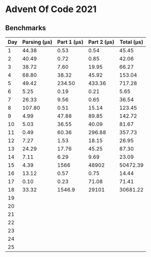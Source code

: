# Advent Of Code 2021

## Benchmarks

| Day | Parsing (μs) | Part 1 (μs) | Part 2 (μs) | Total (μs) |
|-----|--------------|-------------|-------------|------------|
| 1   | 44.38        | 0.53        | 0.54        | 45.45      |
| 2   | 40.49        | 0.72        | 0.85        | 42.06      |
| 3   | 38.72        | 7.60        | 19.95       | 66.27      |
| 4   | 68.80        | 38.32       | 45.92       | 153.04     |
| 5   | 49.42        | 234.50      | 433.36      | 717.28     |
| 6   | 5.25         | 0.19        | 0.21        | 5.65       |
| 7   | 26.33        | 9.56        | 0.65        | 36.54      |
| 8   | 107.80       | 0.51        | 15.14       | 123.45     |
| 9   | 4.99         | 47.88       | 89.85       | 142.72     |
| 10  | 5.03         | 36.55       | 40.09       | 81.67      |
| 11  | 0.49         | 60.36       | 296.88      | 357.73     |
| 12  | 7.27         | 1.53        | 18.15       | 26.95      |
| 13  | 24.29        | 17.76       | 45.25       | 87.30      |
| 14  | 7.11         | 6.29        | 9.69        | 23.09      |
| 15  | 4.39         | 1566        | 48902       | 50472.39   |
| 16  | 13.12        | 0.57        | 0.75        | 14.44      |
| 17  | 0.10         | 0.23        | 71.08       | 71.41      |
| 18  | 33.32        | 1546.9      | 29101       | 30681.22   |
| 19  |              |             |             |            |
| 20  |              |             |             |            |
| 21  |              |             |             |            |
| 22  |              |             |             |            |
| 23  |              |             |             |            |
| 24  |              |             |             |            |
| 25  |              |             |             |            |
